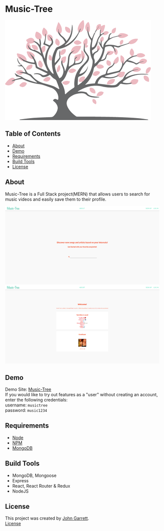# Music-Tree
<img src="/client/src/assets/music-tree.png">


## Table of Contents
* [About](#about)
* [Demo](#demo)
* [Requirements](#requirements)
* [Build Tools](#build-tools)
* [License](#license)


## About
Music-Tree is a Full Stack project(MERN) that allows users to search for music videos and easily save them to their profile. 

<img src="/client/src/assets/HomeScreen.png">

<img src="/client/src/assets/AboutPage.png">


## Demo
Demo Site: [Music-Tree](www.music-tree.app)  
If you would like to try out features as a "user" without creating an account, enter the following credentials:  
username: `musictree`  
password: `music1234` 

## Requirements
* [Node](https://nodejs.org/en/)
* [NPM](https://www.npmjs.com/)
* [MongoDB](https://www.mongodb.com/)

## Build Tools
* MongoDB, Mongoose
* Express
* React, React Router & Redux
* NodeJS

## License
This project was created by [John Garrett](https://github.com/JHGarrett).    
[License](https://github.com/JHGarrett/Music-Tree/blob/master/LICENSE.md) 
